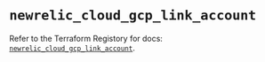 # `newrelic_cloud_gcp_link_account`

Refer to the Terraform Registory for docs: [`newrelic_cloud_gcp_link_account`](https://registry.terraform.io/providers/newrelic/newrelic/3.27.2/docs/resources/cloud_gcp_link_account).
